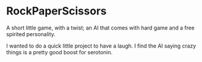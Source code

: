 # RockPaperScissors
A short little game, with a twist; an AI that comes with hard game and a free spirited personality.

I wanted to do a quick little project to have a laugh. I find the AI saying crazy things is a pretty good boost for serotonin.
